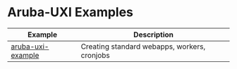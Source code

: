 # Aruba-UXI Examples

| Example | Description |
|-----|--------|
| [aruba-uxi-example](aruba-uxi-example) | Creating standard webapps, workers, cronjobs |
